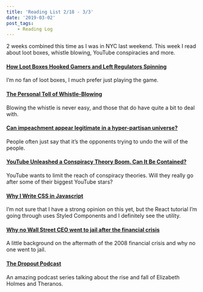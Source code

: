 ```yaml
---
title: 'Reading List 2/18 - 3/3'
date: '2019-03-02'
post_tags:
	- Reading Log
---
```


2 weeks combined this time as I was in NYC last weekend. This week I read about loot boxes, whistle blowing, YouTube conspiracies and more.
<!-- excerpt -->

#### [How Loot Boxes Hooked Gamers and Left Regulators Spinning](https://www.theverge.com/2019/2/19/18226852/loot-boxes-gaming-regulation-gambling-free-to-play)

I’m no fan of loot boxes, I much prefer just playing the game.

#### [The Personal Toll of Whistle-Blowing](https://www.newyorker.com/magazine/2019/02/04/the-personal-toll-of-whistle-blowing)

Blowing the whistle is never easy, and those that do have quite a bit to deal with.

#### [Can impeachment appear legitimate in a hyper-partisan universe?](https://www.washingtonpost.com/news/book-party/wp/2019/01/25/feature/can-impeachment-appear-legitimate-in-a-hyper-partisan-universe/?utm_term=.2643061d0677)

People often just say that it’s the opponents trying to undo the will of the people.

#### [YouTube Unleashed a Conspiracy Theory Boom. Can It Be Contained?](https://www.nytimes.com/2019/02/19/technology/youtube-conspiracy-stars.html)

YouTube wants to limit the reach of conspiracy theories. Will they really go after some of their biggest YouTube stars?

#### [Why I Write CSS in Javascript](https://mxstbr.com/thoughts/css-in-js/)

I’m not sure that I have a strong opinion on this yet, but the React tutorial I’m going through uses Styled Components and I definitely see the utility.

#### [Why no Wall Street CEO went to jail after the financial crisis](https://www.marketplace.org/2019/02/26/economy/corner-office-marketplace/why-no-wall-street-ceo-went-jail-after-financial-crisis)

A little background on the aftermath of the 2008 financial crisis and why no one went to jail.

#### [The Dropout Podcast](http://abcradio.com/podcasts/the-dropout/)

An amazing podcast series talking about the rise and fall of Elizabeth Holmes and Theranos.
